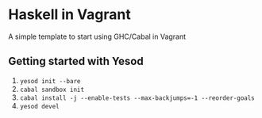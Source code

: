 # Haskell in Vagrant

A simple template to start using GHC/Cabal in Vagrant

## Getting started with Yesod

1. `yesod init --bare`
2. `cabal sandbox init`
3. `cabal install -j --enable-tests --max-backjumps=-1 --reorder-goals`
4. `yesod devel`

